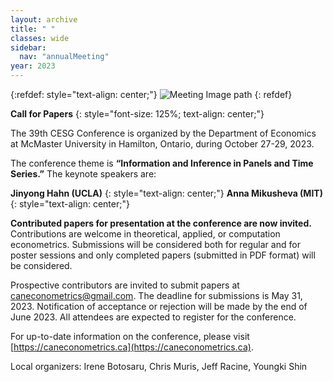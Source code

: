 ```yaml
---
layout: archive
title: " "
classes: wide
sidebar:
  nav: "annualMeeting"
year: 2023
---
```

{:refdef: style="text-align: center;"}
![Meeting Image path](/assets/images/{{page.year}}/annualMeeting.jpg)
{: refdef}

**Call for Papers**
{: style="font-size: 125%; text-align: center;"}

The 39th CESG Conference is organized by the Department of Economics at McMaster University in Hamilton, Ontario, during October 27-29, 2023. 

The conference theme is **“Information and Inference in Panels and Time Series.”** The keynote speakers are: 

**Jinyong Hahn (UCLA)**
{: style="text-align: center;"}
**Anna Mikusheva (MIT)** 
{: style="text-align: center;"}

**Contributed papers for presentation at the conference are now invited.** Contributions are welcome in theoretical, applied, or computation econometrics. Submissions will be considered both for regular and for poster sessions and only completed papers (submitted in PDF format) will be considered.

Prospective contributors are invited to submit papers at <a href="mailto:caneconometrics@gmail.com">caneconometrics@gmail.com</a>. 
The deadline for submissions is May 31, 2023. 
Notification of acceptance or rejection will be made by the end of June 2023. 
All attendees are expected to register for the conference. 

For up-to-date information on the conference, please visit [https://caneconometrics.ca](https://caneconometrics.ca). 
 
 Local organizers: Irene Botosaru, Chris Muris, Jeff Racine, Youngki Shin
